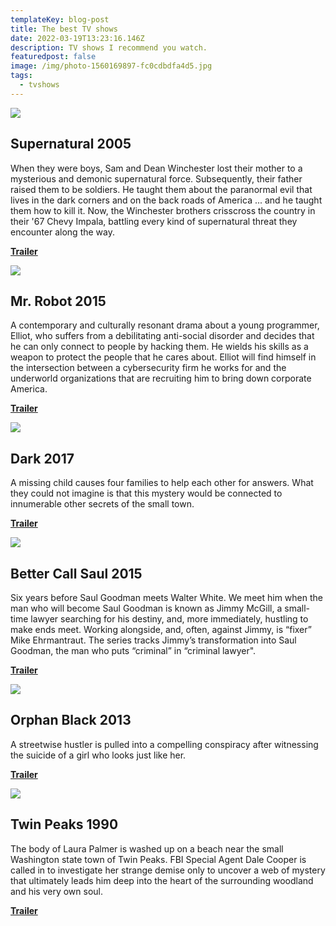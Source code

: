 ```yaml
---
templateKey: blog-post
title: The best TV shows
date: 2022-03-19T13:23:16.146Z
description: TV shows I recommend you watch.
featuredpost: false
image: /img/photo-1560169897-fc0cdbdfa4d5.jpg
tags:
  - tvshows
---
```


![](https://walter.trakt.tv/images/shows/000/001/611/posters/thumb/1d25aac40c.jpg)

## Supernatural 2005

When they were boys, Sam and Dean Winchester lost their mother to a mysterious and demonic supernatural force. Subsequently, their father raised them to be soldiers. He taught them about the paranormal evil that lives in the dark corners and on the back roads of America ... and he taught them how to kill it. Now, the Winchester brothers crisscross the country in their '67 Chevy Impala, battling every kind of supernatural threat they encounter along the way.

[**Trailer**](https://www.youtube.com/watch?v=t-775JyzDTk)

![](https://walter.trakt.tv/images/shows/000/093/720/posters/thumb/e90844dd99.jpg)

## Mr. Robot 2015

A contemporary and culturally resonant drama about a young programmer, Elliot, who suffers from a debilitating anti-social disorder and decides that he can only connect to people by hacking them. He wields his skills as a weapon to protect the people that he cares about. Elliot will find himself in the intersection between a cybersecurity firm he works for and the underworld organizations that are recruiting him to bring down corporate America.

[**Trailer**](https://www.youtube.com/watch?v=N6HGuJC--rk)

![](https://walter.trakt.tv/images/shows/000/123/775/posters/thumb/d7a032a36f.jpg)

## Dark 2017

A missing child causes four families to help each other for answers. What they could not imagine is that this mystery would be connected to innumerable other secrets of the small town.

[**Trailer**](https://www.youtube.com/watch?v=ESEUoa-mz2c)

![](https://walter.trakt.tv/images/shows/000/059/660/posters/thumb/a26b73def6.jpg)

## Better Call Saul 2015

Six years before Saul Goodman meets Walter White. We meet him when the man who will become Saul Goodman is known as Jimmy McGill, a small-time lawyer searching for his destiny, and, more immediately, hustling to make ends meet. Working alongside, and, often, against Jimmy, is “fixer” Mike Ehrmantraut. The series tracks Jimmy’s transformation into Saul Goodman, the man who puts “criminal” in “criminal lawyer".

[**Trailer**](https://youtube.com/watch?v=HN4oydykJFc)

![](https://walter.trakt.tv/images/shows/000/055/943/posters/thumb/48493b1416.jpg)

## Orphan Black 2013

A streetwise hustler is pulled into a compelling conspiracy after witnessing the suicide of a girl who looks just like her.

[**Trailer**](https://youtube.com/watch?v=OcnIQeWY6MA)

![](https://walter.trakt.tv/images/shows/000/001/907/posters/thumb/74b0e87952.jpg)

## Twin Peaks 1990

The body of Laura Palmer is washed up on a beach near the small Washington state town of Twin Peaks. FBI Special Agent Dale Cooper is called in to investigate her strange demise only to uncover a web of mystery that ultimately leads him deep into the heart of the surrounding woodland and his very own soul.

[**Trailer**](https://www.youtube.com/watch?v=Zwn9ou_nf-I)

